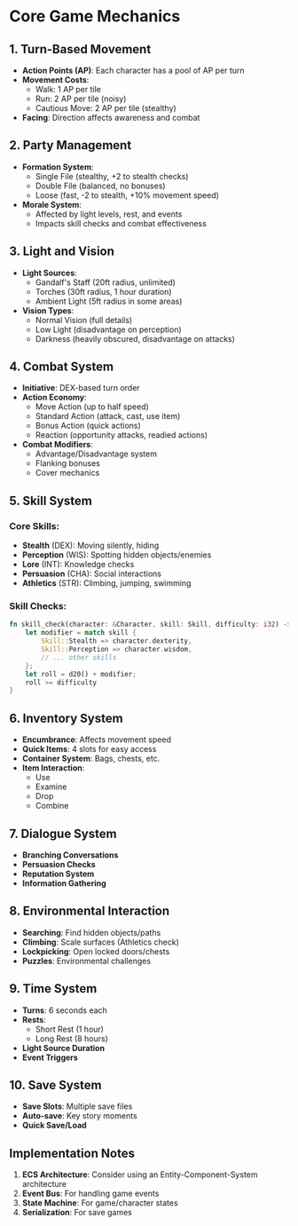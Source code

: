 # Core Game Mechanics

## 1. Turn-Based Movement
- **Action Points (AP)**: Each character has a pool of AP per turn
- **Movement Costs**:
  - Walk: 1 AP per tile
  - Run: 2 AP per tile (noisy)
  - Cautious Move: 2 AP per tile (stealthy)
- **Facing**: Direction affects awareness and combat

## 2. Party Management
- **Formation System**:
  - Single File (stealthy, +2 to stealth checks)
  - Double File (balanced, no bonuses)
  - Loose (fast, -2 to stealth, +10% movement speed)
- **Morale System**:
  - Affected by light levels, rest, and events
  - Impacts skill checks and combat effectiveness

## 3. Light and Vision
- **Light Sources**:
  - Gandalf's Staff (20ft radius, unlimited)
  - Torches (30ft radius, 1 hour duration)
  - Ambient Light (5ft radius in some areas)
- **Vision Types**:
  - Normal Vision (full details)
  - Low Light (disadvantage on perception)
  - Darkness (heavily obscured, disadvantage on attacks)

## 4. Combat System
- **Initiative**: DEX-based turn order
- **Action Economy**:
  - Move Action (up to half speed)
  - Standard Action (attack, cast, use item)
  - Bonus Action (quick actions)
  - Reaction (opportunity attacks, readied actions)
- **Combat Modifiers**:
  - Advantage/Disadvantage system
  - Flanking bonuses
  - Cover mechanics

## 5. Skill System
### Core Skills:
- **Stealth** (DEX): Moving silently, hiding
- **Perception** (WIS): Spotting hidden objects/enemies
- **Lore** (INT): Knowledge checks
- **Persuasion** (CHA): Social interactions
- **Athletics** (STR): Climbing, jumping, swimming

### Skill Checks:
```rust
fn skill_check(character: &Character, skill: Skill, difficulty: i32) -> bool {
    let modifier = match skill {
        Skill::Stealth => character.dexterity,
        Skill::Perception => character.wisdom,
        // ... other skills
    };
    let roll = d20() + modifier;
    roll >= difficulty
}
```

## 6. Inventory System
- **Encumbrance**: Affects movement speed
- **Quick Items**: 4 slots for easy access
- **Container System**: Bags, chests, etc.
- **Item Interaction**:
  - Use
  - Examine
  - Drop
  - Combine

## 7. Dialogue System
- **Branching Conversations**
- **Persuasion Checks**
- **Reputation System**
- **Information Gathering**

## 8. Environmental Interaction
- **Searching**: Find hidden objects/paths
- **Climbing**: Scale surfaces (Athletics check)
- **Lockpicking**: Open locked doors/chests
- **Puzzles**: Environmental challenges

## 9. Time System
- **Turns**: 6 seconds each
- **Rests**:
  - Short Rest (1 hour)
  - Long Rest (8 hours)
- **Light Source Duration**
- **Event Triggers**

## 10. Save System
- **Save Slots**: Multiple save files
- **Auto-save**: Key story moments
- **Quick Save/Load**

## Implementation Notes
1. **ECS Architecture**: Consider using an Entity-Component-System architecture
2. **Event Bus**: For handling game events
3. **State Machine**: For game/character states
4. **Serialization**: For save games
